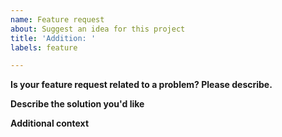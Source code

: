 ```yaml
---
name: Feature request
about: Suggest an idea for this project
title: 'Addition: '
labels: feature

---
```


**Is your feature request related to a problem? Please describe.**

**Describe the solution you'd like**

**Additional context**
